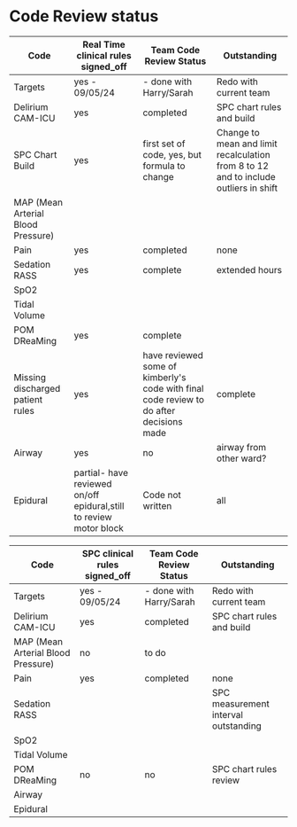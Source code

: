 # Code Review status 


Code|Real Time clinical rules signed_off|Team Code Review Status|Outstanding|
|---|---|---|---|
Targets|yes - 09/05/24|- done with Harry/Sarah|Redo with current team||
Delirium CAM-ICU |yes|completed|SPC chart rules and build|
SPC Chart Build|yes|first set of code, yes, but formula to change|Change to mean and limit recalculation from 8 to 12 and to include outliers in shift
MAP (Mean Arterial Blood Pressure)||||
Pain|yes|completed|none|
Sedation RASS|yes|complete|extended hours|
SpO2||||
Tidal Volume||||
POM DReaMing|yes|complete||
Missing discharged patient rules|yes|have reviewed some of kimberly's code with final code review to do after decisions made|complete|Review Kimbery's updated rules in PR, Siri to incorporate into each individual metric rules and content|
Airway|yes|no|airway from other ward?|
Epidural|partial- have reviewed on/off epidural,still to review motor block|Code not written|all|


Code|SPC clinical rules signed_off|Team Code Review Status|Outstanding|
|---|---|---|---|
Targets|yes - 09/05/24|- done with Harry/Sarah|Redo with current team||
Delirium CAM-ICU |yes|completed|SPC chart rules and build|
MAP (Mean Arterial Blood Pressure)|no|to do||
Pain|yes|completed|none|
Sedation RASS|||SPC measurement interval outstanding|
SpO2||||
Tidal Volume||||
POM DReaMing|no|no|SPC chart rules review|
Airway|||||
Epidural|||||
